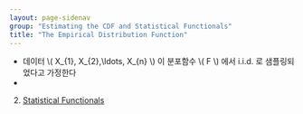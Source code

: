 ```yaml
---
layout: page-sidenav
group: "Estimating the CDF and Statistical Functionals"
title: "The Empirical Distribution Function"
---
```


- 데이터 \\( X_{1}, X_{2},\ldots, X_{n} \\) 이 분포함수 \\( F \\) 에서 i.i.d. 로 샘플링되었다고 가정한다
- 

2. [Statistical Functionals](https://sungbinlim.github.io/sl/docs/aos2/2-2)

